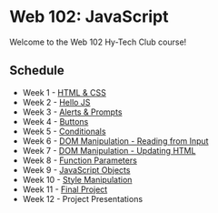 # Web 102: JavaScript
Welcome to the Web 102 Hy-Tech Club course!

## Schedule
- Week 1 - [HTML & CSS](Week01/StudentDesc.md)
- Week 2 - [Hello JS](Week02/StudentDesc.md)
- Week 3 - [Alerts & Prompts](Week03/StudentDesc.md)
- Week 4 - [Buttons](Week04/StudentDesc.md)
- Week 5 - [Conditionals](Week05/StudentDesc.md)
- Week 6 - [DOM Manipulation - Reading from Input](Week06/StudentDesc.md)
- Week 7 - [DOM Manipulation - Updating HTML](Week07/StudentDesc.md)
- Week 8 - [Function Parameters](Week08/StudentDesc.md)
- Week 9 - [JavaScript Objects](Week09/StudentDesc.md)
- Week 10 - [Style Manipulation](Week10/StyleManipulation.md)
- Week 11 - [Final Project](Week11/StudentDesc.md)
- Week 12 - Project Presentations